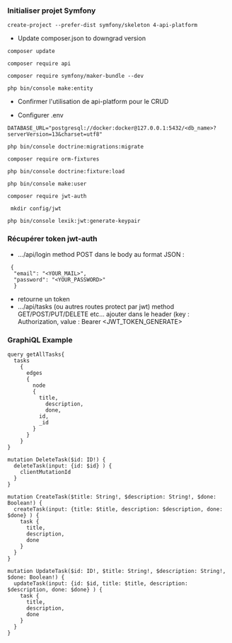 ### Initialiser projet Symfony

```
create-project --prefer-dist symfony/skeleton 4-api-platform
```

* Update composer.json to downgrad version

```
composer update
```

```
composer require api
```

```
composer require symfony/maker-bundle --dev
```

```
php bin/console make:entity
```

* Confirmer l'utilisation de api-platform pour le CRUD

* Configurer .env 

```
DATABASE_URL="postgresql://docker:docker@127.0.0.1:5432/<db_name>?serverVersion=13&charset=utf8"
```

```
php bin/console doctrine:migrations:migrate
```

```
composer require orm-fixtures
```

```
php bin/console doctrine:fixture:load 
```

```
php bin/console make:user   
```

```
composer require jwt-auth 
```

```
 mkdir config/jwt   
```

```
php bin/console lexik:jwt:generate-keypair 
```
### Récupérer token jwt-auth

- .../api/login method POST dans le body au format JSON : 
``` 
 {
  "email": "<YOUR_MAIL>",
  "password": "<YOUR_PASSWORD>"
  } 
  ```
- retourne un token 
- .../api/tasks (ou autres routes protect par jwt) method GET/POST/PUT/DELETE etc... ajouter dans le header (key : Authorization, value : Bearer <JWT_TOKEN_GENERATE> 

### GraphiQL Example

```
query getAllTasks{
  tasks
    {
      edges 
      {
        node 
        {
          title,
      		description,
      		done,
          id,
          _id
        }
      } 
    }
}

mutation DeleteTask($id: ID!) {
  deleteTask(input: {id: $id} ) {
    clientMutationId
  }
}

mutation CreateTask($title: String!, $description: String!, $done: Boolean!) {
  createTask(input: {title: $title, description: $description, done: $done} ) {
    task {
      title,
      description,
      done
    }
  }
}

mutation UpdateTask($id: ID!, $title: String!, $description: String!, $done: Boolean!) {
  updateTask(input: {id: $id, title: $title, description: $description, done: $done} ) {
    task {
      title,
      description,
      done
    }
  }
}
```